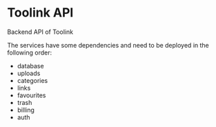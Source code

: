 # Toolink API

Backend API of Toolink

The services have some dependencies and need to be deployed in the following order:

* database
* uploads
* categories
* links
* favourites
* trash
* billing
* auth